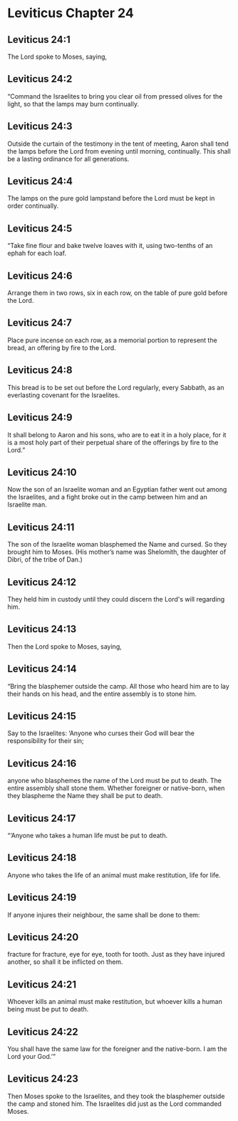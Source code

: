 # Leviticus Chapter 24

## Leviticus 24:1
The Lord spoke to Moses, saying,

## Leviticus 24:2
“Command the Israelites to bring you clear oil from pressed olives for the light, so that the lamps may burn continually.

## Leviticus 24:3
Outside the curtain of the testimony in the tent of meeting, Aaron shall tend the lamps before the Lord from evening until morning, continually. This shall be a lasting ordinance for all generations.

## Leviticus 24:4
The lamps on the pure gold lampstand before the Lord must be kept in order continually.

## Leviticus 24:5
“Take fine flour and bake twelve loaves with it, using two-tenths of an ephah for each loaf.

## Leviticus 24:6
Arrange them in two rows, six in each row, on the table of pure gold before the Lord.

## Leviticus 24:7
Place pure incense on each row, as a memorial portion to represent the bread, an offering by fire to the Lord.

## Leviticus 24:8
This bread is to be set out before the Lord regularly, every Sabbath, as an everlasting covenant for the Israelites.

## Leviticus 24:9
It shall belong to Aaron and his sons, who are to eat it in a holy place, for it is a most holy part of their perpetual share of the offerings by fire to the Lord.”

## Leviticus 24:10
Now the son of an Israelite woman and an Egyptian father went out among the Israelites, and a fight broke out in the camp between him and an Israelite man.

## Leviticus 24:11
The son of the Israelite woman blasphemed the Name and cursed. So they brought him to Moses. (His mother’s name was Shelomith, the daughter of Dibri, of the tribe of Dan.)

## Leviticus 24:12
They held him in custody until they could discern the Lord's will regarding him.

## Leviticus 24:13
Then the Lord spoke to Moses, saying,

## Leviticus 24:14
“Bring the blasphemer outside the camp. All those who heard him are to lay their hands on his head, and the entire assembly is to stone him.

## Leviticus 24:15
Say to the Israelites: ‘Anyone who curses their God will bear the responsibility for their sin;

## Leviticus 24:16
anyone who blasphemes the name of the Lord must be put to death. The entire assembly shall stone them. Whether foreigner or native-born, when they blaspheme the Name they shall be put to death.

## Leviticus 24:17
“‘Anyone who takes a human life must be put to death.

## Leviticus 24:18
Anyone who takes the life of an animal must make restitution, life for life.

## Leviticus 24:19
If anyone injures their neighbour, the same shall be done to them:

## Leviticus 24:20
fracture for fracture, eye for eye, tooth for tooth. Just as they have injured another, so shall it be inflicted on them.

## Leviticus 24:21
Whoever kills an animal must make restitution, but whoever kills a human being must be put to death.

## Leviticus 24:22
You shall have the same law for the foreigner and the native-born. I am the Lord your God.’”

## Leviticus 24:23
Then Moses spoke to the Israelites, and they took the blasphemer outside the camp and stoned him. The Israelites did just as the Lord commanded Moses.
